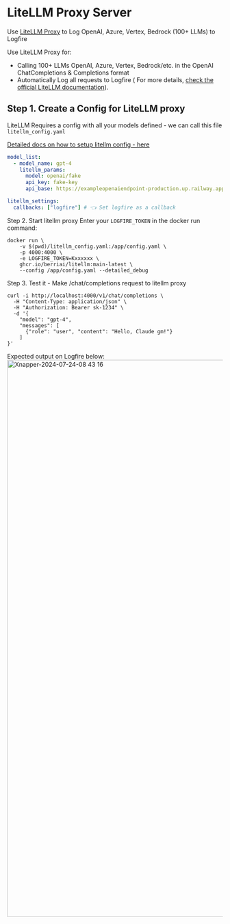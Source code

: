 # LiteLLM Proxy Server

Use [LiteLLM Proxy](https://docs.litellm.ai/docs/simple_proxy) to Log OpenAI, Azure, Vertex, Bedrock (100+ LLMs) to Logfire

Use LiteLLM Proxy for:
- Calling 100+ LLMs OpenAI, Azure, Vertex, Bedrock/etc. in the OpenAI ChatCompletions & Completions format
- Automatically Log all requests to Logfire (
For more details, [check the official LiteLLM documentation](https://docs.litellm.ai/docs/observability/logfire_integration)).


## Step 1. Create a Config for LiteLLM proxy

LiteLLM Requires a config with all your models defined - we can call this file `litellm_config.yaml`

[Detailed docs on how to setup litellm config - here](https://docs.litellm.ai/docs/proxy/configs)

```yaml
model_list:
  - model_name: gpt-4
    litellm_params:
      model: openai/fake
      api_key: fake-key
      api_base: https://exampleopenaiendpoint-production.up.railway.app/ # this is a working fake OpenAI endpoint setup by litellm. use this for testing only

litellm_settings:
  callbacks: ["logfire"] # 👈 Set logfire as a callback
```

Step 2. Start litellm proxy
Enter your `LOGFIRE_TOKEN` in the docker run command:

```shell
docker run \
    -v $(pwd)/litellm_config.yaml:/app/config.yaml \
    -p 4000:4000 \
    -e LOGFIRE_TOKEN=Kxxxxxx \
    ghcr.io/berriai/litellm:main-latest \
    --config /app/config.yaml --detailed_debug
```

Step 3. Test it - Make /chat/completions request to litellm proxy

```shell
curl -i http://localhost:4000/v1/chat/completions \
  -H "Content-Type: application/json" \
  -H "Authorization: Bearer sk-1234" \
  -d '{
    "model": "gpt-4",
    "messages": [
      {"role": "user", "content": "Hello, Claude gm!"}
    ]
}'
```

Expected output on Logfire below:
<img width="1302" alt="Xnapper-2024-07-24-08 43 16" src="https://github.com/user-attachments/assets/a1cc7841-dfc4-4f13-9d7b-9686668f2d34">





